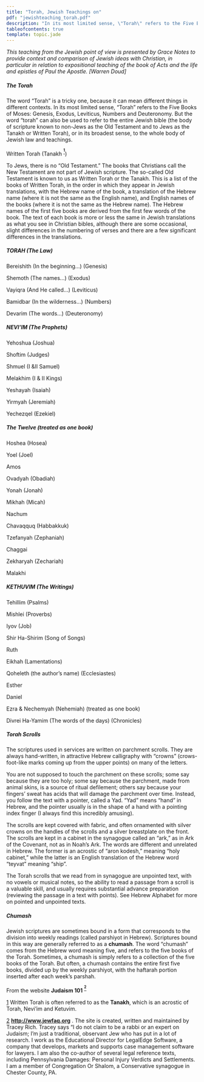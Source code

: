 ```yaml
---
title: "Torah, Jewish Teachings on"
pdf: "jewishteaching_torah.pdf"
description: "In its most limited sense, \"Torah\" refers to the Five Books of Moses: Genesis, Exodus, Leviticus, Numbers and Deuteronomy. But the word \"torah\" can also be used to refer to the entire Jewish bible (the body of scripture known to non-Jews as the Old Testament and to Jews as the Tanakh or Written Torah), or in its broadest sense, to the whole body of Jewish law and teachings."
tableofcontents: true
template: topic.jade
---
```


*This teaching from the Jewish point of view is presented by Grace Notes
to provide context and comparison of Jewish ideas with Christian, in
particular in relation to expositional teaching of the book of Acts and
the life and epistles of Paul the Apostle. [Warren Doud]*

##### The Torah

The word “Torah” is a tricky one, because it can mean different things
in different contexts. In its most limited sense, “Torah” refers to the
Five Books of Moses: Genesis, Exodus, Leviticus, Numbers and
Deuteronomy. But the word “torah” can also be used to refer to the
entire Jewish bible (the body of scripture known to non-Jews as the Old
Testament and to Jews as the Tanakh or Written Torah), or in its
broadest sense, to the whole body of Jewish law and teachings.

Written Torah (Tanakh <sup>**[<sup>1</sup>](#sdfootnote1sym)**</sup>)

To Jews, there is no “Old Testament.” The books that Christians call the
New Testament are not part of Jewish scripture. The so-called Old
Testament is known to us as Written Torah or the Tanakh. This is a list
of the books of Written Torah, in the order in which they appear in
Jewish translations, with the Hebrew name of the book, a translation of
the Hebrew name (where it is not the same as the English name), and
English names of the books (where it is not the same as the Hebrew
name). The Hebrew names of the first five books are derived from the
first few words of the book. The text of each book is more or less the
same in Jewish translations as what you see in Christian bibles,
although there are some occasional, slight differences in the numbering
of verses and there are a few significant differences in the
translations.

##### TORAH (The Law)

Bereishith (In the beginning…) (Genesis)

Shemoth (The names…) (Exodus)

Vayiqra (And He called…) (Leviticus)

Bamidbar (In the wilderness…) (Numbers)

Devarim (The words…) (Deuteronomy)

##### NEVI’IM (The Prophets)

Yehoshua (Joshua)

Shoftim (Judges)

Shmuel (I &II Samuel)

Melakhim (I & II Kings)

Yeshayah (Isaiah)

Yirmyah (Jeremiah)

Yechezqel (Ezekiel)

##### The Twelve (treated as one book)

Hoshea (Hosea)

Yoel (Joel)

Amos

Ovadyah (Obadiah)

Yonah (Jonah)

Mikhah (Micah)

Nachum

Chavaqquq (Habbakkuk)

Tzefanyah (Zephaniah)

Chaggai

Zekharyah (Zechariah)

Malakhi

##### KETHUVIM (The Writings)

Tehillim (Psalms)

Mishlei (Proverbs)

Iyov (Job)

Shir Ha-Shirim (Song of Songs)

Ruth

Eikhah (Lamentations)

Qoheleth (the author’s name) (Ecclesiastes)

Esther

Daniel

Ezra & Nechemyah (Nehemiah) (treated as one book)

Divrei Ha-Yamim (The words of the days) (Chronicles)

##### Torah Scrolls

The scriptures used in services are written on parchment scrolls. They
are always hand-written, in attractive Hebrew calligraphy with “crowns”
(crows-foot-like marks coming up from the upper points) on many of the
letters.

You are not supposed to touch the parchment on these scrolls; some say
because they are too holy; some say because the parchment, made from
animal skins, is a source of ritual defilement; others say because your
fingers’ sweat has acids that will damage the parchment over time.
Instead, you follow the text with a pointer, called a Yad. “Yad” means
“hand” in Hebrew, and the pointer usually is in the shape of a hand with
a pointing index finger (I always find this incredibly amusing).

The scrolls are kept covered with fabric, and often ornamented with
silver crowns on the handles of the scrolls and a silver breastplate on
the front. The scrolls are kept in a cabinet in the synagogue called an
“ark,” as in Ark of the Covenant, not as in Noah’s Ark. The words are
different and unrelated in Hebrew. The former is an acrostic of “aron
kodesh,” meaning “holy cabinet,” while the latter is an English
translation of the Hebrew word “teyvat” meaning “ship”.

The Torah scrolls that we read from in synagogue are unpointed text,
with no vowels or musical notes, so the ability to read a passage from a
scroll is a valuable skill, and usually requires substantial advance
preparation (reviewing the passage in a text with points). See Hebrew
Alphabet for more on pointed and unpointed texts.

##### Chumash

Jewish scriptures are sometimes bound in a form that corresponds to the
division into weekly readings (called parshiyot in Hebrew). Scriptures
bound in this way are generally referred to as a **chumash**. The word
“chumash” comes from the Hebrew word meaning five, and refers to the
five books of the Torah. Sometimes, a chumash is simply refers to a
collection of the five books of the Torah. But often, a chumash contains
the entire first five books, divided up by the weekly parshiyot, with
the haftarah portion inserted after each week’s parshah.

From the website **Judaism 101**
<sup>**[<sup>2</sup>](#sdfootnote2sym)**</sup>

[1](#sdfootnote1anc) Written Torah is often referred to as the
**Tanakh**, which is an acrostic of Torah, Nevi’im and Ketuvim.

[2](#sdfootnote2anc) **http://www.jewfaq.org** . The site is created,
written and maintained by Tracey Rich. Tracey says “I do not claim to be
a rabbi or an expert on Judaism; I’m just a traditional, observant Jew
who has put in a lot of research. I work as the Educational Director for
LegalEdge Software, a company that develops, markets and supports case
management software for lawyers. I am also the co-author of several
legal reference texts, including Pennsylvania Damages: Personal Injury
Verdicts and Settlements. I am a member of Congregation Or Shalom, a
Conservative synagogue in Chester County, PA.

